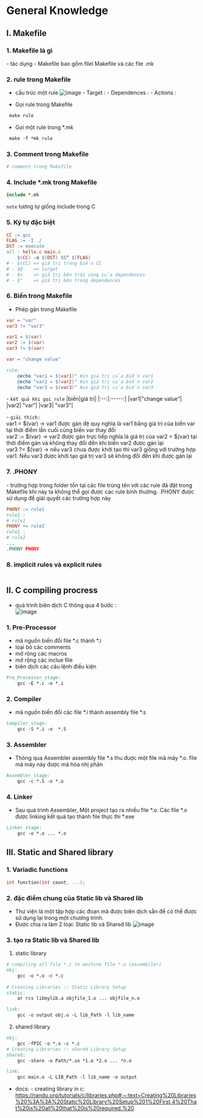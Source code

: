 # General Knowledge
## I. Makefile
### 1. Makefile là gì
\- tác dụng
\- Makefile bao gồm filel Makefile và các file .mk
### 2. rule trong Makefile
- cấu trúc một rule
![image](rule.png)
\- Target :
\- Dependences :
\- Actions :

- Gọi rule trong Makefile   
``` Makefile
 make rule
```
- Gọi một rule trong *.mk
``` Makefile
 make -f *mk rule
```

### 3. Comment trong Makefile
```Makefile
# comment trong Makefile
``` 
### 4. Include *.mk trong Makefile
```Makefile
include *.mk
```
``note``  tương tự giống include trong C
### 5. Ký tự đặc biệt 
``` Makefile
CC := gcc
FLAG := -I ./
DST := execute
all : hello.c main.c
    $(CC) -o $(DST) $S^ $(FLAG) 
# - $(CC) => giá trị trong biến CC 
# - $@    => target 
# - $<    => giá trị bên trái cùng của dependences 
# - $^    => giá trị bên trong dependences 
```

### 6. Biến trong Makefile
- Phép gán trong Makefile

``` Makefile
var = "var"
var3 ?= "var3"

var1 = $(var)
var2 := $(var)
var3 ?= $(var)

var = "change value"

rule:
    @echo "var1 = $(var1)" #in giá trị của biến var1
    @echo "var2 = $(var2)" #in giá trị của biến var2
    @echo "var3 = $(var3)" #in giá trị của biến var3
```
\- `` kết quả khi gọi rule ``
|biến|giá trị|
|:--:|:-----:|
|var1|"change value"|
|var2|  "var"|
|var3|  "var3"|

\- ``giải thích:`` \
var1 \= \$\(var) $\to$ var1 được gán đệ quy nghĩa là var1 bằng giá trị của biến var tại thời điểm lần cuối cùng biến var thay đổi \
var2 \:\= \$\(var) $\to$ var2 được gán trực tiếp nghĩa là giá trị của var2 = \$(var) tại thời điểm gán và không thay đổi đến khi biến var2 được gán lại \
var3 \?\= \$\(var) $\to$ nếu var3 chưa được khởi tạo thì var3 giống với trường hợp var1. Nếu var3 được khởi tạo giá trị var3 sẽ không đổi đến khi được gán lại 
### 7. .PHONY
\- trường hợp trong folder tồn tại các file trùng tên với các rule đã đặt trong Makefile khi này ta không thể gọi được các rule bình thường. .PHONY được sử dụng để giải quyết các trường hợp này
``` Makefile
PHONY := rule1
rule1 :
# rule1
PHONY += rule2
rule2 :
# rule2
...
.PHONY PHONY
```
### 8. implicit rules và explicit rules
``` Makefile

```
## II. C compiling procress
- quá trình biên dịch C thông qua 4 bước : \
![image](c-compilation-process%20.png)
### 1. Pre-Processor
- mã nguồn biến đổi file *.c thành *.i
- loại bỏ các comments
- mở rộng các macros
- mở rộng các inclue file
- biên dịch các câu lệnh điều kiện
```Makefile
Pre_Processor_stage:
    gcc -E *.c -o *.i  
```
### 2. Compiler
- mã nguồn biến đổi các file *.i thành assembly file *.s
```Makefile
Compiler_stage:
    gcc -S *.i -o  *.S
```
### 3. Assembler
- Thông qua Assembler assembly file *.s thu được một file mã máy *.o. file mã máy này được mã hóa nhị phân
```Makefile
Assembler_stage:
    gcc -c *.S -o *.o 
```
### 4. Linker
- Sau quá trình Assembler, Một project tạo ra nhiều file *.o. Các file *.o được linking kết quả tạo thành file thực thi *.exe
```Makefile
Linker_stage:
    gcc -o *.o ... *.o
```
## III. Static and Shared library
### 1. Variadic functions

``` C
int function(int count, ...);
```
### 2. đặc điểm chung của Static lib và Shared lib
- Thư viện là một tập hợp các đoạn mã được biên dịch sẵn để có thể được sử dụng lại trong một chương trình.
- Được chia ra làm 2 loại: Static lib và Shared lib
![image](static_N_share_lib.png)
### 3. tạo ra Static lib và Shared lib
1. static library
``` Makefile
# compiling all file *.c to machine file *.o (assembiler)
obj:
    gcc -o *.o -c *.c
     
# Creating Libraries :: Static Library Setup
static:
    ar rcs libmylib.a objfile_1.o ... objfile_n.o

link:
    gcc -o output obj.o -L lib_Path -l lib_name
```
2. shared library
``` Makefile
obj:
    gcc -fPIC -o *.o -c *.c
# Creating Libraries :: shared Library Setup
shared:
    gcc -share -o Path/*.so *1.o *2.o ... *n.o 

link:
    gcc main.o -L LIB_Path -l lib_name -o output
```
- docs:
\- creating library in c: https://randu.org/tutorials/c/libraries.php#:~:text=Creating%20Libraries%20%3A%3A%20Static%20Library%20Setup%201%20First,4%20That%20is%20all%20that%20is%20required.%20
